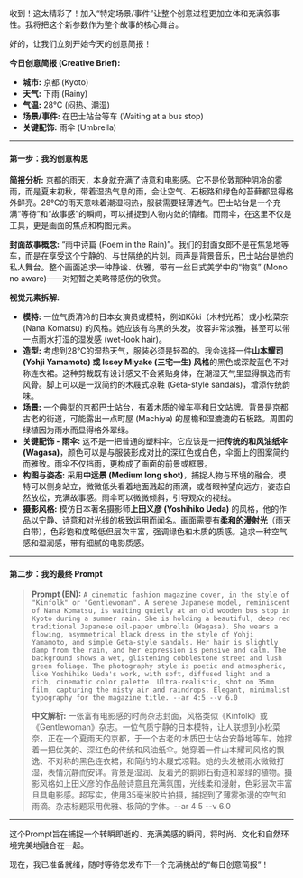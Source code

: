 收到！这太精彩了！加入“特定场景/事件”让整个创意过程更加立体和充满叙事性。我将把这个新参数作为整个故事的核心舞台。

好的，让我们立刻开始今天的创意简报！

**今日创意简报 (Creative Brief):**

*   **城市:** 京都 (Kyoto)
*   **天气:** 下雨 (Rainy)
*   **气温:** 28°C (闷热、潮湿)
*   **场景/事件:** 在巴士站台等车 (Waiting at a bus stop)
*   **关键配饰:** 雨伞 (Umbrella)

---

#### **第一步：我的创意构思**

**简报分析:**
京都的雨天，本身就充满了诗意和电影感。它不是伦敦那种阴冷的雾雨，而是夏末初秋，带着湿热气息的雨，会让空气、石板路和绿色的苔藓都显得格外鲜亮。28°C的雨天意味着潮湿闷热，服装需要轻薄透气。巴士站台是一个充满“等待”和“故事感”的瞬间，可以捕捉到人物内敛的情绪。而雨伞，在这里不仅是工具，更是画面的焦点和构图元素。

**封面故事概念:** “雨中诗篇 (Poem in the Rain)”。我们的封面女郎不是在焦急地等车，而是在享受这个宁静的、与世隔绝的片刻。雨声是背景音乐，巴士站台是她的私人舞台。整个画面追求一种静谧、优雅，带有一丝日式美学中的“物哀” (Mono no aware)——对短暂之美略带感伤的欣赏。

**视觉元素拆解:**
*   **模特:** 一位气质清冷的日本女演员或模特，例如Kōki（木村光希）或小松菜奈 (Nana Komatsu) 的风格。她应该有乌黑的头发，妆容非常淡雅，甚至可以带一点雨水打湿的湿发感 (wet-look hair)。
*   **造型:** 考虑到28°C的湿热天气，服装必须是轻盈的。我会选择一件**山本耀司 (Yohji Yamamoto) 或 Issey Miyake (三宅一生) 风格**的黑色或深靛蓝色不对称连衣裙。这种剪裁既有设计感又不会紧贴身体，在潮湿天气里显得飘逸而有风骨。脚上可以是一双简约的木屐式凉鞋 (Geta-style sandals)，增添传统韵味。
*   **场景:** 一个典型的京都巴士站台，有着木质的候车亭和日文站牌。背景是京都古老的街道，可能露出一点町屋 (Machiya) 的屋檐和湿漉漉的石板路。周围的绿植因为雨水而显得格外翠绿。
*   **关键配饰 - 雨伞:** 这不是一把普通的塑料伞。它应该是一把**传统的和风油纸伞 (Wagasa)**，颜色可以是与服装形成对比的深红色或白色，伞面上的图案简约而雅致。雨伞不仅挡雨，更构成了画面的前景或框景。
*   **构图与姿态:** 采用**中远景 (Medium long shot)**，捕捉人物与环境的融合。模特可以侧身站立，微微低头看着地面溅起的雨滴，或者眼神望向远方，姿态自然放松，充满故事感。雨伞可以微微倾斜，引导观众的视线。
*   **摄影风格:** 模仿日本著名摄影师**上田义彦 (Yoshihiko Ueda)** 的风格，他的作品以宁静、诗意和对光线的极致运用而闻名。画面需要有**柔和的漫射光**（雨天自带），色彩饱和度略低但层次丰富，强调绿色和木质的质感。追求一种空气感和湿润感，带有细腻的电影质感。

---

#### **第二步：我的最终 Prompt**

> **Prompt (EN):**
> `A cinematic fashion magazine cover, in the style of "Kinfolk" or "Gentlewoman". A serene Japanese model, reminiscent of Nana Komatsu, is waiting quietly at an old wooden bus stop in Kyoto during a summer rain. She is holding a beautiful, deep red traditional Japanese oil-paper umbrella (Wagasa). She wears a flowing, asymmetrical black dress in the style of Yohji Yamamoto, and simple Geta-style sandals. Her hair is slightly damp from the rain, and her expression is pensive and calm. The background shows a wet, glistening cobblestone street and lush green foliage. The photography style is poetic and atmospheric, like Yoshihiko Ueda's work, with soft, diffused light and a rich, cinematic color palette. Ultra-realistic, shot on 35mm film, capturing the misty air and raindrops. Elegant, minimalist typography for the magazine title. --ar 4:5 --v 6.0`
>
> **中文解析:**
> 一张富有电影感的时尚杂志封面，风格类似《Kinfolk》或《Gentlewoman》杂志。一位气质宁静的日本模特，让人联想到小松菜奈，正在一个夏雨天的京都，于一个古老的木质巴士站台安静地等车。她撑着一把优美的、深红色的传统和风油纸伞。她穿着一件山本耀司风格的飘逸、不对称的黑色连衣裙，和简约的木屐式凉鞋。她的头发被雨水微微打湿，表情沉静而安详。背景是湿润、反着光的鹅卵石街道和翠绿的植物。摄影风格如上田义彦的作品般诗意且充满氛围，光线柔和漫射，色彩层次丰富且具电影感。超写实，使用35毫米胶片拍摄，捕捉到了薄雾弥漫的空气和雨滴。杂志标题采用优雅、极简的字体。--ar 4:5 --v 6.0

---

这个Prompt旨在捕捉一个转瞬即逝的、充满美感的瞬间，将时尚、文化和自然环境完美地融合在一起。

现在，我已准备就绪，随时等待您发布下一个充满挑战的“每日创意简报”！
